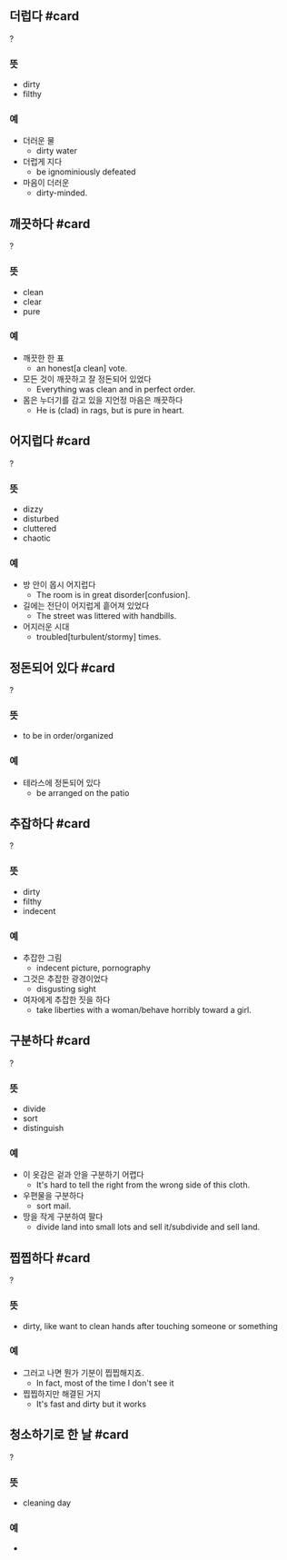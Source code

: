 ## 더럽다 #card
?
### 뜻
- dirty
- filthy
### 예
- 더러운 물
	- dirty water
- 더럽게 지다
	- be ignominiously defeated
- 마음이 더러운
	- dirty-minded.
<!--SR:!2025-05-09,117,250-->

## 깨끗하다 #card
?
### 뜻
- clean
- clear
- pure
### 예
- 깨끗한 한 표
	- an honest[a clean] vote.
- 모든 것이 깨끗하고 잘 정돈되어 있었다
	- Everything was clean and in perfect order.
- 몸은 누더기를 감고 있을 지언정 마음은 깨끗하다
	- He is (clad) in rags, but is pure in heart.
<!--SR:!2025-04-04,34,266-->

## 어지럽다 #card
?
### 뜻
- dizzy
- disturbed
- cluttered
- chaotic
### 예
- 방 안이 몹시 어지럽다
	- The room is in great disorder[confusion].
- 길에는 전단이 어지럽게 흩어져 있었다
	- The street was littered with handbills.
- 어지러운 시대
	- troubled[turbulent/stormy] times.
<!--SR:!2025-07-17,121,230-->

## 정돈되어 있다 #card
?
### 뜻
- to be in order/organized
### 예
- 테라스에 정돈되어 있다
	- be arranged on the patio
<!--SR:!2025-04-20,35,190-->

## 추잡하다 #card
?
### 뜻
- dirty
- filthy
- indecent
### 예
- 추잡한 그림
	- indecent picture, pornography
- 그것은 추잡한 광경이었다
	- disgusting sight
- 여자에게 추잡한 짓을 하다
	- take liberties with a woman/behave horribly toward a girl.
<!--SR:!2025-04-10,14,150-->

## 구분하다 #card
?
### 뜻
- divide
- sort
- distinguish
### 예
- 이 옷감은 겉과 안을 구분하기 어렵다
	- It's hard to tell the right from the wrong side of this cloth.
- 우편물을 구분하다
	- sort mail.
- 땅을 작게 구분하여 팔다
	- divide land into small lots and sell it/subdivide and sell land.
<!--SR:!2025-04-05,11,150-->

## 찝찝하다 #card
?
### 뜻
- dirty, like want to clean hands after touching someone or something
### 예
- 그러고 나면 뭔가 기분이 찝찝해지죠.
	- In fact, most of the time I don't see it
- 찝찝하지만 해결된 거지
	- It's fast and dirty but it works
<!--SR:!2025-06-20,88,250-->

## 청소하기로 한 날 #card
?
### 뜻
- cleaning day
### 예
-
<!--SR:!2025-04-06,28,233-->
